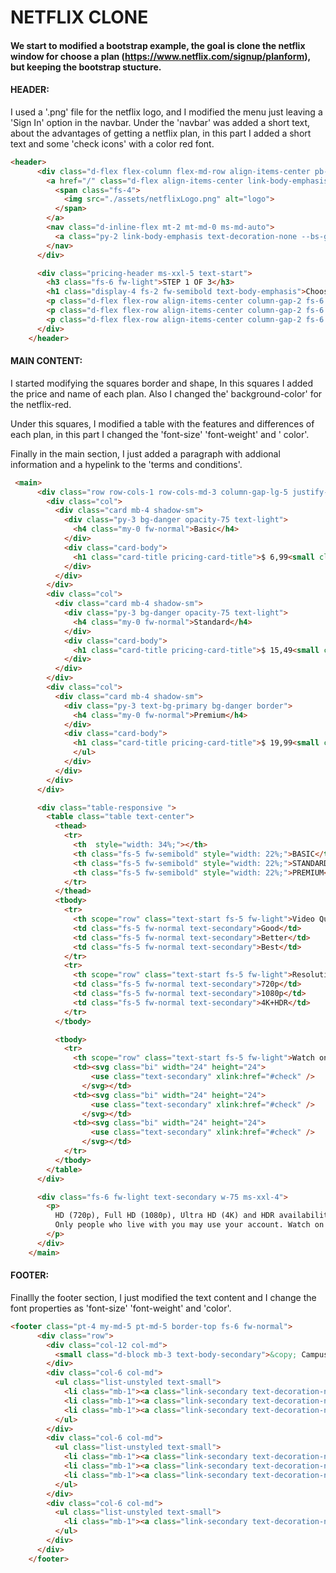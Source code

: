 # NETFLIX CLONE

#### We start to modified a bootstrap example, the goal is clone the netflix window for choose a plan (https://www.netflix.com/signup/planform), but keeping the bootstrap stucture.



#### HEADER: 

I used a '.png' file for the netflix logo, and I modified the menu just leaving a 'Sign In' option in the navbar. Under the 'navbar' was  added a short text, about the advantages of getting a netflix plan, in this part I added a short text and some 'check icons' with a color red font. 

```html
<header>
      <div class="d-flex flex-column flex-md-row align-items-center pb-3 mb-4 border-bottom">
        <a href="/" class="d-flex align-items-center link-body-emphasis text-decoration-none">
          <span class="fs-4">
            <img src="./assets/netflixLogo.png" alt="logo">
          </span>
        </a>
        <nav class="d-inline-flex mt-2 mt-md-0 ms-md-auto">
          <a class="py-2 link-body-emphasis text-decoration-none --bs-gray-600" href="#">Sing In</a>
        </nav>
      </div>

      <div class="pricing-header ms-xxl-5 text-start">
        <h3 class="fs-6 fw-light">STEP 1 OF 3</h3>
        <h1 class="display-4 fs-2 fw-semibold text-body-emphasis">Choose the plan that it's right for you</h1>
        <p class="d-flex flex-row align-items-center column-gap-2 fs-6 text-body-secondary"><svg class="bi" width="35" height="35"><use class="text-danger" xlink:href="#check"/></svg> Watch all you want. Add-free.</p>
        <p class="d-flex flex-row align-items-center column-gap-2 fs-6 text-body-secondary"><svg class="bi" width="35" height="35"><use class="text-danger" xlink:href="#check"/></svg> Recomendations just for you.</p>
        <p class="d-flex flex-row align-items-center column-gap-2 fs-6 text-body-secondary"><svg class="bi" width="35" height="35"><use class="text-danger" xlink:href="#check"/></svg> Change or cancel your plan anytime.</p>
      </div>
    </header>
```



#### MAIN CONTENT:

I started modifying the squares border and shape, In this squares I added the price and name of each plan. Also I changed the' background-color' for the netflix-red. 

Under this squares, I modified a table with the features and differences of each plan, in this part I changed the 'font-size' 'font-weight' and ' color'. 

Finally in the main section, I just added a paragraph with addional information and a hypelink to the 'terms and conditions'. 

```html
 <main>
      <div class="row row-cols-1 row-cols-md-3 column-gap-lg-5 justify-content-center text-center">
        <div class="col">
          <div class="card mb-4 shadow-sm">
            <div class="py-3 bg-danger opacity-75 text-light">
              <h4 class="my-0 fw-normal">Basic</h4>
            </div>
            <div class="card-body">
              <h1 class="card-title pricing-card-title">$ 6,99<small class="text-body-secondary fw-light">/mo</small></h1>
            </div>
          </div>
        </div>
        <div class="col">
          <div class="card mb-4 shadow-sm">
            <div class="py-3 bg-danger opacity-75 text-light">
              <h4 class="my-0 fw-normal">Standard</h4>
            </div>
            <div class="card-body">
              <h1 class="card-title pricing-card-title">$ 15,49<small class="text-body-secondary fw-light">/mo</small></h1>
            </div>
          </div>
        </div>  
        <div class="col">
          <div class="card mb-4 shadow-sm">
            <div class="py-3 text-bg-primary bg-danger border">
              <h4 class="my-0 fw-normal">Premium</h4>
            </div>
            <div class="card-body">
              <h1 class="card-title pricing-card-title">$ 19,99<small class="text-body-secondary fw-light">/mo</small></h1>
              </ul>
            </div>
          </div>
        </div>
      </div>

      <div class="table-responsive ">
        <table class="table text-center">
          <thead>
            <tr>
              <th  style="width: 34%;"></th>
              <th class="fs-5 fw-semibold" style="width: 22%;">BASIC</th>
              <th class="fs-5 fw-semibold" style="width: 22%;">STANDARD</th>
              <th class="fs-5 fw-semibold" style="width: 22%;">PREMIUM</th>
            </tr>
          </thead>
          <tbody>
            <tr>
              <th scope="row" class="text-start fs-5 fw-light">Video Quality</th>
              <td class="fs-5 fw-normal text-secondary">Good</td>
              <td class="fs-5 fw-normal text-secondary">Better</td>
              <td class="fs-5 fw-normal text-secondary">Best</td>
            </tr>
            <tr>
              <th scope="row" class="text-start fs-5 fw-light">Resolution</th>
              <td class="fs-5 fw-normal text-secondary">720p</td>
              <td class="fs-5 fw-normal text-secondary">1080p</td>
              <td class="fs-5 fw-normal text-secondary">4K+HDR</td>
            </tr>
          </tbody>

          <tbody>
            <tr>
              <th scope="row" class="text-start fs-5 fw-light">Watch on your TV, computer, mobile phone and tablet</th>
              <td><svg class="bi" width="24" height="24">
                  <use class="text-secondary" xlink:href="#check" />
                </svg></td>
              <td><svg class="bi" width="24" height="24">
                  <use class="text-secondary" xlink:href="#check" />
                </svg></td>
              <td><svg class="bi" width="24" height="24">
                  <use class="text-secondary" xlink:href="#check" />
                </svg></td>
            </tr>
          </tbody>
        </table>
      </div>

      <div class="fs-6 fw-light text-secondary w-75 ms-xxl-4">
        <p>
          HD (720p), Full HD (1080p), Ultra HD (4K) and HDR availability subject to your internet service and device capabilities. Not all content is available in all resolutions. See our <a href="https://help.netflix.com/legal/termsofuse">Terms of Use</a> for more details.
          Only people who live with you may use your account. Watch on 4 different devices at the same time with Premium, 2 with Standard and 1 with Basic.
        </p>
      </div>
    </main>
```



#### FOOTER: 

Finallly the footer section, I just modified the text content and I change the font properties as 'font-size' 'font-weight' and 'color'. 



```HTML
<footer class="pt-4 my-md-5 pt-md-5 border-top fs-6 fw-normal">
      <div class="row">
        <div class="col-12 col-md">
          <small class="d-block mb-3 text-body-secondary">&copy; Campuslands 2023 Bucaramanga</small>
        </div>
        <div class="col-6 col-md">
          <ul class="list-unstyled text-small">
            <li class="mb-1"><a class="link-secondary text-decoration-none" href="#">FAQ</a></li>
            <li class="mb-1"><a class="link-secondary text-decoration-none" href="#">Help Center</a></li>
            <li class="mb-1"><a class="link-secondary text-decoration-none" href="#">Cookie Preferences</a></li>
          </ul>
        </div>
        <div class="col-6 col-md">
          <ul class="list-unstyled text-small">
            <li class="mb-1"><a class="link-secondary text-decoration-none" href="#">Privacy</a></li>
            <li class="mb-1"><a class="link-secondary text-decoration-none" href="#">Netflix Shop</a></li>
            <li class="mb-1"><a class="link-secondary text-decoration-none" href="#">Corporate Information</a></li>
          </ul>
        </div>
        <div class="col-6 col-md">
          <ul class="list-unstyled text-small">
            <li class="mb-1"><a class="link-secondary text-decoration-none" href="#">Terms of Use</a></li>
          </ul>
        </div>
      </div>
    </footer>
```

